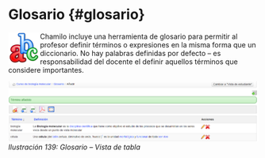 # Glosario {#glosario}

<img src="../assets/graphics232.svg" width="64px" align="left"/>Chamilo incluye una herramienta de glosario para permitir al profesor definir términos o expresiones en la misma forma que un diccionario. No hay palabras definidas por defecto – es responsabilidad del docente el definir aquellos términos que considere importantes.

![](../assets/graficos119.png)*Ilustración 139: Glosario – Vista de tabla*


